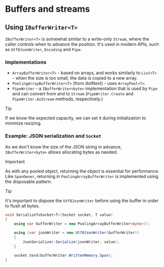 # Buffers and streams

## Using `IBufferWriter<T>`

`IBufferWriter<T>` is somewhat similar to a write-only `Stream`, where the caller controls when to advance the position. It's used in modern APIs, such as `Utf8JsonWriter`, `Encoding` and `Pipe`.

### Implementations

* `ArrayBufferWriter<T>` - based on arrays, and works similarly to `List<T>` - when the size is too small, the data is copied to a new array.
* `PoolingArrayBufferWriter<T>` (from dotNext) - uses `ArrayPool<T>`.
* `PipeWriter` - a `IBufferWriter<byte>` implementation that is used by `Pipe` and can convert from and to `Stream` (`PipeWriter.Create` and `PipeWriter.AsStream` methods, respectively.)

> [!TIP]
> If we know the expected capacity, we can set it during initialization to minimize resizing.

### Example: JSON serialization and `Socket`

As we don't know the size of the JSON string in advance, `IBufferWriter<byte>` allows allocating bytes as needed.

> [!IMPORTANT]
> As with any pooled object, returning the object is essential for performance. Like `SpanOwner`, returning in `PoolingArrayBufferWriter` is implemented using the disposable pattern.

> [!TIP]
> It's important to dispose the `Utf8JsonWriter` before using the buffer in order to flush all bytes.

```cs
void SerializeToSocket<T>(Socket socket, T value)
{
    using var bufferWriter = new PoolingArrayBufferWriter<byte>();

    using (var jsonWriter = new Utf8JsonWriter(bufferWriter))
    {
        JsonSerializer.Serialize(jsonWriter, value);
    }

    socket.Send(bufferWriter.WrittenMemory.Span);
}
```
